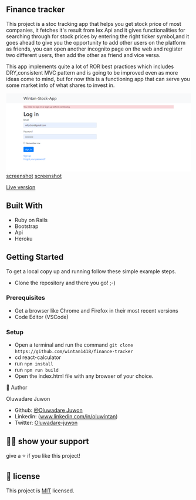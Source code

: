 ## Finance tracker
This project is a stoc tracking app that helps you get stock price of most companies, it fetches it's result from Iex Api and it gives functionalities for searching through for stock prices by entering the right ticker symbol,and it goes ahead to give you the opportunity to add other users on the platform as friends, you can open another incognito page on the web and register two different users, then add the other as friend and vice versa.

This app implements quite a lot of ROR best practices which includes DRY,consistent MVC pattern and is going to be improved even as more ideas come to mind, but for now this is a functioning app that can serve you some market info of what shares to invest in.

![screenshot](./app/images/TRACKER-LOGIN.png)
[screenshot](./app/images/TRACKER-PORTFOLIO.png)
[screenshot](./app/images/TRACKER-FRIENDS.png)

[Live version](https://wizardly-mcnulty-36f1de.netlify.app/)

## Built With

- Ruby on Rails
- Bootstrap
- Api
- Heroku


## Getting Started

To get a local copy up and running follow these simple example steps.

- Clone the repository and there you go! ;-)

### Prerequisites

- Get a browser like Chrome and Firefox in their most recent versions
- Code Editor (VSCode)

### Setup

- Open a terminal and run the command `git clone https://github.com/wintan1418/finance-tracker`
- cd react-calculator
- run `npm install`
- run `npm run build`
- Open the index.html file with any browser of your choice.


👤 Author

Oluwadare Juwon

- Github: [@Oluwadare Juwon](https://github.com/wintan1418)
- Linkedin: (www.linkedin.com/in/oluwintan)
- Twitter: [Oluwadare-juwon](https://twitter.com/@oluwadarejuwon)


## 🙋‍♂ show your support

give a ⭐️ if you like this project!

## 📝 license



This project is [MIT](LICENSE) licensed.